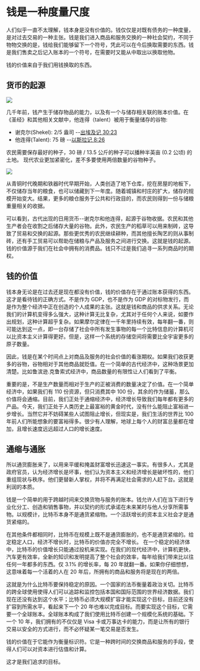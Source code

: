 # 钱是一种度量尺度

人们似乎一直不太理解，钱本身是没有价值的。钱仅仅是对既有债务的一种度量，是对过去交易的一种主张。钱是我们进入商品和服务交换的一种社会契约，不同于物物交换的是，钱给我们能够留下一个符号，凭此可以在今后换取需要的东西。钱是我们售卖之后记入账本的一个符号，在需要时又能从中取出以换取他物。

钱的价值来自于我们用钱换取的东西。

## 货币的起源

![](https://wx1.sinaimg.cn/large/69703d7fgy1g31twmdiwlj20yi0pqe81.jpg)

几千年前，钱产生于储存物品的能力，以及有一个与储存相关联的账本价值。在《圣经》和其他相关文献中，他连得（talent）被用于衡量储存的谷物:

* 谢克尔(Shekel): 2/5 盎司 --[出埃及记 30:23](https://biblehub.com/exodus/30-23.htm)
* 他连得(Talent): 75 磅 --[以斯拉记 8:26](https://biblehub.com/ezra/8-26.htm)

农民需要保存最好的种子，30 磅 / 13.5 公斤的种子可以播种半英亩 (0.2 公顷) 的土地。 现代农业更加紧密化，差不多要使用两倍数量的谷物种子。

![](https://wx1.sinaimg.cn/large/69703d7fgy1g31tx7d4ooj20yi0ku7wh.jpg)

从青铜时代晚期和铁器时代早期开始，人类创造了地下仓库，挖在房屋的地板下，不仅储存当年的粮食，也可以储藏到下一年度。随着城镇和村庄的扩大，储存的规模开始变大。结果，更多的粮仓服务于公共和行政目的，而农民则得到一份与储粮重量相关的收据。

可以看到，古代出现的日用货币--谢克尔和他连得，起源于谷物收据。农民和其他生产者会在收割之后储存大量的谷物。此外，农民生产的稻草可以用来制砖，这导致了贸易和交换的起源。那些更优秀的农民继续耕种，而其他擅长陶艺的则从事制砖，还有手工贸易可以帮助在储粮与产品及服务之间进行交换。这就是钱的起源。钱的价值源于我们在社会中拥有的消费品。钱只不过是我们追寻一系列商品时的期权。

## 钱的价值

钱本身无论是在过去还是现在都没有价值，钱的价值存在于通过账本获得的东西。这才是看待钱的正确方式。不是作为 GDP，也不是作为 GDP 的对标物发行，而是作为整个经济中正在创造的个人成果的主张。这就是钱和商品的供求关系。无论我们的计算机变得多么强大，这种计算无比复杂，尤其对于任何个人来说，如要作出规划，这种计算超乎复杂。如果摩尔定律在一千年里持续有效，每年翻一番，则可能达到这一点，即一台存储了社会中所有发生事物的每一个比特信息的计算机可以比资本主义计算得更好。但是，这样一个系统的存储空间将需要比全宇宙更多的原子数量。

因此，钱是在某个时间点上对商品及服务的社会价值的看涨期权。如果我们收获更多的谷物，谷物相对于其他商品就贬值。在一个简单的古代经济中，这种场景更加清楚。比如鲁滨逊.克鲁索式经济中，商品数量的有限性让人们看到了平衡。

重要的是，不是生产数量而相对于生产的正被消费的数量决定了价值。在一个简单经济中，如果我们有 110 份资源，但只消费其中 100 份，其余的作为储蓄，那么价值将会通缩。目前，我们正处于通缩经济中，经济增长导致我们每年都有更多的产品。今天，我们正处于人类历史上最富裕的黄金时代，没有什么能阻止富裕进一步增长。当然它并不妨碍某些人试图阻止增长，但现实是，我们生活的世界比 100 年前人们所能想象的要富裕得多。很少有人理解，地球上每个人的财富总量都在增加，且增长速度远远超过人口的增长速度。

## 通缩与通胀

所以通货膨胀来了，以用来平缓和掩盖财富增长迅速这一事实。有很多人，尤其是政府官员，认为经济增长是坏事，他们认为资本主义和经济增长是破坏性的，他们重组现状与秩序。他们更替新人掌权，并将不再满足社会需求的人赶下台。这就是利润的本质。

钱是一个简单的用于跨越时间来交换货物与服务的账本。钱允许人们在当下进行专业化分工、创造和销售事物，并以契约的形式承诺在未来某时与他人分享所需事物。以规模计，比特币本身不是通货紧缩物。一个活跃增长的资本主义社会才是通货紧缩的。

在其他条件都相同时，比特币在规模上既不是通货膨胀的，也不是通货紧缩的。给定稳定人口，经济不增长时，比特币的价值亦完全不增长。 在一个稳定的经济体中，比特币的价值增长只能通过投机来实现。在我们的现代经济中，计算机更快，汽车更有效率，全新的知识和发明提高了整个社会的效率，每年给我们带来比以往任何一年都多的东西。仅 3.1% 的增长率，每 20 年就翻一番。如果你仔细想想，这意味着每一个活着的人在 20 年后，所拥有的商品和服务将是现在的两倍。

这就是为什么比特币要保持稳定的原因。一个国家的法币衡量着政治关切。比特币的跨全球使用使得人们可以追踪和监控包括本国和国际范围的世界经济数据。我们现在还没有达到这个水平；比特币必须大规模扩容才能实现这个目标，目前还没有扩容到所需水平，看起来下一个 20 年也难以完成目标。而要实现这个目标，它需要一个全球账本。全球账本构成了我们使用比特币创建一个规模化系统的基础。下一个 10 年，我们拥有的不仅仅是 Visa 卡或万事达卡的能力，而是让所有的银行交易以安全的方式进行，而不必怀疑某一笔交易是否发生。

钱的价值在于它能作为衡量标识符。它是一种跨时间的交换商品和服务的手段，使得人们可以对资本进行估值和计算。

这才是我们追求的目标。
